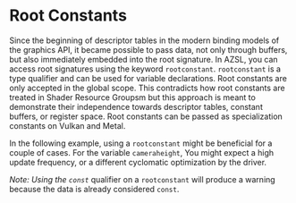 # Root Constants
Since the beginning of descriptor tables in the modern binding models of the graphics API, it became possible to pass data, not only through buffers, but also immediately embedded into the root signature. In AZSL, you can access root signatures using the keyword `rootconstant`. `rootconstant` is a type qualifier and can be used for variable declarations. Root constants are only accepted in the global scope. This contradicts how root constants are treated in Shader Resource Groupsm but this approach is meant to demonstrate their independence towards descriptor tables, constant buffers, or register space. Root constants can be passed as specialization constants on Vulkan and Metal. 

In the following example, using a `rootconstant` might be beneficial for a couple of cases. For the variable `cameraheight`, You might expect a high update frequency, or a different cyclomatic optimization by the driver. 

*Note: Using the `const`* qualifier on a `rootconstant` will produce a warning because the data is already considered `const`. 
